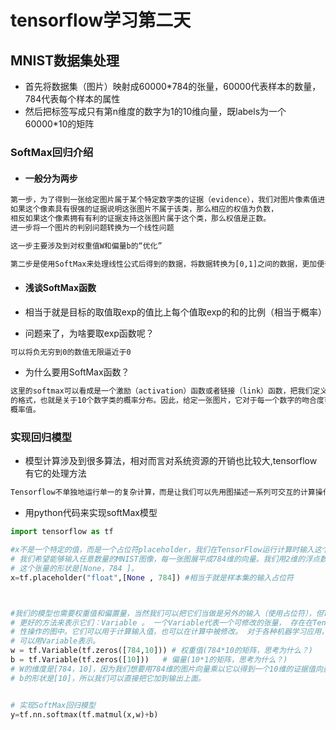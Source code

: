 # tensorflow学习第二天

## MNIST数据集处理

* 首先将数据集（图片）映射成60000*784的张量，60000代表样本的数量，784代表每个样本的属性
* 然后把标签写成只有第n维度的数字为1的10维向量，既labels为一个60000*10的矩阵

### SoftMax回归介绍

* #### 一般分为两步

```txt
第一步，为了得到一张给定图片属于某个特定数字类的证据（evidence），我们对图片像素值进行加权求和。
如果这个像素具有很强的证据说明这张图片不属于该类，那么相应的权值为负数，
相反如果这个像素拥有有利的证据支持这张图片属于这个类，那么权值是正数。
进一步将一个图片的判别问题转换为一个线性问题

这一步主要涉及到对权重值W和偏量b的“优化”
```
```txt
第二步是使用SoftMax来处理线性公式后得到的数据，将数据转换为[0,1]之间的数据，更加便于分析
```
* #### 浅谈SoftMax函数

* 相当于就是目标的取值取exp的值比上每个值取exp的和的比例（相当于概率）
* 问题来了，为啥要取exp函数呢？

```txt
可以将负无穷到0的数值无限逼近于0
```
* 为什么要用SoftMax函数？

```txt
这里的softmax可以看成是一个激励（activation）函数或者链接（link）函数，把我们定义的线性函数的输出转换成我们想要
的格式，也就是关于10个数字类的概率分布。因此，给定一张图片，它对于每一个数字的吻合度可以被softmax函数转换成为一个
概率值。
```

### 实现回归模型

* 模型计算涉及到很多算法，相对而言对系统资源的开销也比较大,tensorflow有它的处理方法

```txt
Tensorflow不单独地运行单一的复杂计算，而是让我们可以先用图描述一系列可交互的计算操作，然后全部一起在Python之外运行。
```

* 用python代码来实现softMax模型

```python
import tensorflow as tf

#x不是一个特定的值，而是一个占位符placeholder，我们在TensorFlow运行计算时输入这个值。
# 我们希望能够输入任意数量的MNIST图像，每一张图展平成784维的向量。我们用2维的浮点数张量来表示这些图，
# 这个张量的形状是[None，784 ]。
x=tf.placeholder("float",[None , 784]) #相当于就是样本集的输入占位符



#我们的模型也需要权重值和偏置量，当然我们可以把它们当做是另外的输入（使用占位符），但TensorFlow有一个
# 更好的方法来表示它们：Variable 。 一个Variable代表一个可修改的张量， 存在在TensorFlow的用于描述交互
# 性操作的图中。它们可以用于计算输入值，也可以在计算中被修改。 对于各种机器学习应用，一般都会有模型参数
# 可以用Variable表示。
w = tf.Variable(tf.zeros([784,10])) # 权重值(784*10的矩阵，思考为什么？)
b = tf.Variable(tf.zeros([10]))   # 偏量(10*1的矩阵，思考为什么？)
# W的维度是[784，10]，因为我们想要用784维的图片向量乘以它以得到一个10维的证据值向量，每一位对应不同数字类。
# b的形状是[10]，所以我们可以直接把它加到输出上面。


# 实现SoftMax回归模型
y=tf.nn.softmax(tf.matmul(x,w)+b)
```
